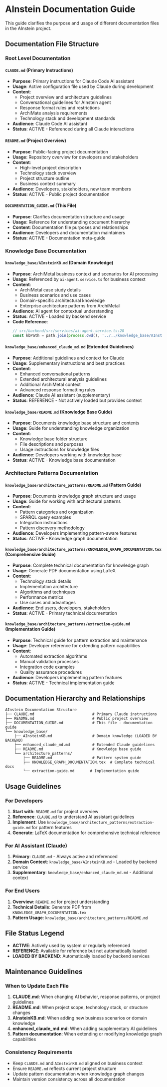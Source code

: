 # AInstein Documentation Guide

This guide clarifies the purpose and usage of different documentation files in the AInstein project.

## Documentation File Structure

### Root Level Documentation

#### `CLAUDE.md` (Primary Instructions)
- **Purpose**: Primary instructions for Claude Code AI assistant
- **Usage**: Active configuration file used by Claude during development
- **Content**:
  - Project overview and architecture guidelines
  - Conversational guidelines for AInstein agent
  - Response format rules and restrictions
  - ArchiMate analysis requirements
  - Technology stack and development standards
- **Audience**: Claude Code AI assistant
- **Status**: ACTIVE - Referenced during all Claude interactions

#### `README.md` (Project Overview)
- **Purpose**: Public-facing project documentation
- **Usage**: Repository overview for developers and stakeholders
- **Content**:
  - High-level project description
  - Technology stack overview
  - Project structure outline
  - Business context summary
- **Audience**: Developers, stakeholders, new team members
- **Status**: ACTIVE - Public project documentation

#### `DOCUMENTATION_GUIDE.md` (This File)
- **Purpose**: Clarifies documentation structure and usage
- **Usage**: Reference for understanding document hierarchy
- **Content**: Documentation file purposes and relationships
- **Audience**: Developers and documentation maintainers
- **Status**: ACTIVE - Documentation meta-guide

### Knowledge Base Documentation

#### `knowledge_base/AInsteinKB.md` (Domain Knowledge)
- **Purpose**: ArchiMetal business context and scenarios for AI processing
- **Usage**: Referenced by `ai-agent.service.ts` for business context
- **Content**:
  - ArchiMetal case study details
  - Business scenarios and use cases
  - Domain-specific architectural knowledge
  - Enterprise architecture patterns from ArchiMetal
- **Audience**: AI agent for contextual understanding
- **Status**: ACTIVE - Loaded by backend service
- **Code Reference**:
  ```typescript
  // src/backend/src/services/ai-agent.service.ts:28
  const kbPath = path.join(process.cwd(), '../../knowledge_base/AInsteinKB.md');
  ```

#### `knowledge_base/enhanced_claude_md.md` (Extended Guidelines)
- **Purpose**: Additional guidelines and context for Claude
- **Usage**: Supplementary instructions and best practices
- **Content**:
  - Enhanced conversational patterns
  - Extended architectural analysis guidelines
  - Additional ArchiMetal context
  - Advanced response formatting rules
- **Audience**: Claude AI assistant (supplementary)
- **Status**: REFERENCE - Not actively loaded but provides context

#### `knowledge_base/README.md` (Knowledge Base Guide)
- **Purpose**: Documents knowledge base structure and contents
- **Usage**: Guide for understanding knowledge organization
- **Content**:
  - Knowledge base folder structure
  - File descriptions and purposes
  - Usage instructions for knowledge files
- **Audience**: Developers working with knowledge base
- **Status**: ACTIVE - Knowledge base documentation

### Architecture Patterns Documentation

#### `knowledge_base/architecture_patterns/README.md` (Pattern Guide)
- **Purpose**: Documents knowledge graph structure and usage
- **Usage**: Guide for working with architectural patterns
- **Content**:
  - Pattern categories and organization
  - SPARQL query examples
  - Integration instructions
  - Pattern discovery methodology
- **Audience**: Developers implementing pattern-aware features
- **Status**: ACTIVE - Knowledge graph documentation

#### `knowledge_base/architecture_patterns/KNOWLEDGE_GRAPH_DOCUMENTATION.tex` (Comprehensive Guide)
- **Purpose**: Complete technical documentation for knowledge graph
- **Usage**: Generate PDF documentation using LaTeX
- **Content**:
  - Technology stack details
  - Implementation architecture
  - Algorithms and techniques
  - Performance metrics
  - Use cases and advantages
- **Audience**: End users, developers, stakeholders
- **Status**: ACTIVE - Primary technical documentation

#### `knowledge_base/architecture_patterns/extraction-guide.md` (Implementation Guide)
- **Purpose**: Technical guide for pattern extraction and maintenance
- **Usage**: Developer reference for extending pattern capabilities
- **Content**:
  - Automated extraction algorithms
  - Manual validation processes
  - Integration code examples
  - Quality assurance procedures
- **Audience**: Developers implementing pattern features
- **Status**: ACTIVE - Technical implementation guide

## Documentation Hierarchy and Relationships

```
AInstein Documentation Structure
├── CLAUDE.md                          # Primary Claude instructions
├── README.md                          # Public project overview
├── DOCUMENTATION_GUIDE.md             # This file - documentation guide
└── knowledge_base/
    ├── AInsteinKB.md                  # Domain knowledge (LOADED BY BACKEND)
    ├── enhanced_claude_md.md          # Extended Claude guidelines
    ├── README.md                      # Knowledge base guide
    └── architecture_patterns/
        ├── README.md                  # Pattern system guide
        ├── KNOWLEDGE_GRAPH_DOCUMENTATION.tex  # Complete technical docs
        └── extraction-guide.md       # Implementation guide
```

## Usage Guidelines

### For Developers
1. **Start with**: `README.md` for project overview
2. **Reference**: `CLAUDE.md` to understand AI assistant guidelines
3. **Implement**: Use `knowledge_base/architecture_patterns/extraction-guide.md` for pattern features
4. **Generate**: LaTeX documentation for comprehensive technical reference

### For AI Assistant (Claude)
1. **Primary**: `CLAUDE.md` - Always active and referenced
2. **Domain Context**: `knowledge_base/AInsteinKB.md` - Loaded by backend service
3. **Supplementary**: `knowledge_base/enhanced_claude_md.md` - Additional context

### For End Users
1. **Overview**: `README.md` for project understanding
2. **Technical Details**: Generate PDF from `KNOWLEDGE_GRAPH_DOCUMENTATION.tex`
3. **Pattern Usage**: `knowledge_base/architecture_patterns/README.md`

## File Status Legend

- **ACTIVE**: Actively used by system or regularly referenced
- **REFERENCE**: Available for reference but not automatically loaded
- **LOADED BY BACKEND**: Automatically loaded by backend services

## Maintenance Guidelines

### When to Update Each File

1. **CLAUDE.md**: When changing AI behavior, response patterns, or project guidelines
2. **README.md**: When project scope, technology stack, or structure changes
3. **AInsteinKB.md**: When adding new business scenarios or domain knowledge
4. **enhanced_claude_md.md**: When adding supplementary AI guidelines
5. **Pattern documentation**: When extending or modifying knowledge graph capabilities

### Consistency Requirements

- Keep `CLAUDE.md` and `AInsteinKB.md` aligned on business context
- Ensure `README.md` reflects current project structure
- Update pattern documentation when knowledge graph changes
- Maintain version consistency across all documentation